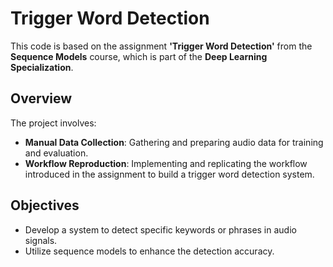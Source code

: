 # Trigger Word Detection

This code is based on the assignment **'Trigger Word Detection'** from the **Sequence Models** course, which is part of the **Deep Learning Specialization**.

## Overview

The project involves:

- **Manual Data Collection**: Gathering and preparing audio data for training and evaluation.
- **Workflow Reproduction**: Implementing and replicating the workflow introduced in the assignment to build a trigger word detection system.

## Objectives

- Develop a system to detect specific keywords or phrases in audio signals.
- Utilize sequence models to enhance the detection accuracy.
